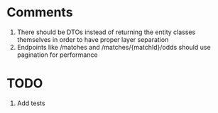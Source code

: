 # Comments

1. There should be DTOs instead of returning the entity classes themselves in order to have proper layer separation
2. Endpoints like /matches and /matches/{matchId}/odds should use pagination for performance

# TODO

1. Add tests